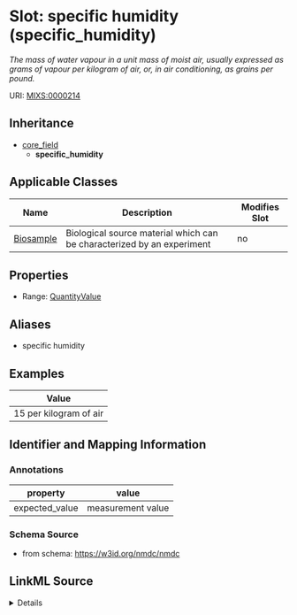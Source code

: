 # Slot: specific humidity (specific_humidity)


_The mass of water vapour in a unit mass of moist air, usually expressed as grams of vapour per kilogram of air, or, in air conditioning, as grains per pound._



URI: [MIXS:0000214](https://w3id.org/mixs/0000214)




## Inheritance

* [core_field](core_field.md)
    * **specific_humidity**





## Applicable Classes

| Name | Description | Modifies Slot |
| --- | --- | --- |
[Biosample](Biosample.md) | Biological source material which can be characterized by an experiment |  no  |







## Properties

* Range: [QuantityValue](QuantityValue.md)



## Aliases


* specific humidity




## Examples

| Value |
| --- |
| 15 per kilogram of air |

## Identifier and Mapping Information





### Annotations

| property | value |
| --- | --- |
| expected_value | measurement value || preferred_unit | gram of air, kilogram of air || occurrence | 1 |



### Schema Source


* from schema: https://w3id.org/nmdc/nmdc




## LinkML Source

<details>
```yaml
name: specific_humidity
annotations:
  expected_value:
    tag: expected_value
    value: measurement value
  preferred_unit:
    tag: preferred_unit
    value: gram of air, kilogram of air
  occurrence:
    tag: occurrence
    value: '1'
description: The mass of water vapour in a unit mass of moist air, usually expressed
  as grams of vapour per kilogram of air, or, in air conditioning, as grains per pound.
title: specific humidity
examples:
- value: 15 per kilogram of air
from_schema: https://w3id.org/nmdc/nmdc
aliases:
- specific humidity
rank: 1000
is_a: core field
slot_uri: MIXS:0000214
multivalued: false
alias: specific_humidity
domain_of:
- Biosample
range: QuantityValue

```
</details>